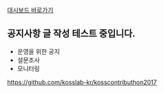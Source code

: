 [대시보드 바로가기](https://osam2017.github.io/notice/)

## 공지사항 글 작성 테스트 중입니다.

- 운영을 위한 공지
- 설문조사
- 모니터링

https://github.com/kosslab-kr/kosscontributhon2017